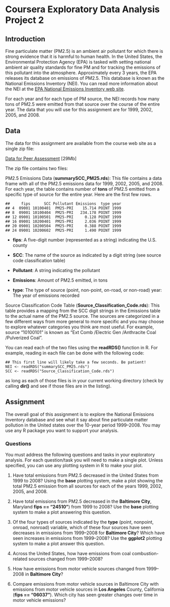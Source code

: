 Coursera Exploratory Data Analysis Project 2
============================================

Introduction
------------

Fine particulate matter (PM2.5) is an ambient air pollutant for which
there is strong evidence that it is harmful to human health. In the
United States, the Environmental Protection Agency (EPA) is tasked with
setting national ambient air quality standards for fine PM and for
tracking the emissions of this pollutant into the atmosphere.
Approximately every 3 years, the EPA releases its database on emissions
of PM2.5. This database is known as the National Emissions Inventory
(NEI). You can read more information about the NEI at the [EPA National
Emissions Inventory web
site](http://www.epa.gov/ttn/chief/eiinformation.html).

For each year and for each type of PM source, the NEI records how many
tons of PM2.5 were emitted from that source over the course of the
entire year. The data that you will use for this assignment are for
1999, 2002, 2005, and 2008.

Data
----

The data for this assignment are available from the course web site as a
single zip file:

[Data for Peer
Assessment](https://d396qusza40orc.cloudfront.net/exdata%2Fdata%2FNEI_data.zip)
\[29Mb\]

The zip file contains two files:

PM2.5 Emissions Data (**summarySCC\_PM25.rds**): This file contains a
data frame with all of the PM2.5 emissions data for 1999, 2002, 2005,
and 2008. For each year, the table contains number of **tons** of PM2.5
emitted from a specific type of source for the entire year. Here are the
first few rows.

    ##     fips      SCC Pollutant Emissions  type year
    ## 4  09001 10100401  PM25-PRI    15.714 POINT 1999
    ## 8  09001 10100404  PM25-PRI   234.178 POINT 1999
    ## 12 09001 10100501  PM25-PRI     0.128 POINT 1999
    ## 16 09001 10200401  PM25-PRI     2.036 POINT 1999
    ## 20 09001 10200504  PM25-PRI     0.388 POINT 1999
    ## 24 09001 10200602  PM25-PRI     1.490 POINT 1999

-   **fips**: A five-digit number (represented as a string) indicating
    the U.S. county

-   **SCC**: The name of the source as indicated by a digit string (see
    source code classification table)

-   **Pollutant**: A string indicating the pollutant

-   **Emissions**: Amount of PM2.5 emitted, in tons

-   **type**: The type of source (point, non-point, on-road, or
    non-road) year: The year of emissions recorded

Source Classification Code Table (**Source\_Classification\_Code.rds**):
This table provides a mapping from the SCC digit strings in the
Emissions table to the actual name of the PM2.5 source. The sources are
categorized in a few different ways from more general to more specific
and you may choose to explore whatever categories you think are most
useful. For example, source “10100101” is known as “Ext Comb /Electric
Gen /Anthracite Coal /Pulverized Coal”.

You can read each of the two files using the **readRDS()** function in
R. For example, reading in each file can be done with the following
code:

    ## This first line will likely take a few seconds. Be patient!
    NEI <- readRDS("summarySCC_PM25.rds")
    SCC <- readRDS("Source_Classification_Code.rds")

as long as each of those files is in your current working directory
(check by calling **dir()** and see if those files are in the listing).

Assignment
----------

The overall goal of this assignment is to explore the National Emissions
Inventory database and see what it say about fine particulate matter
pollution in the United states over the 10-year period 1999–2008. You
may use any R package you want to support your analysis.

### Questions

You must address the following questions and tasks in your exploratory
analysis. For each question/task you will need to make a single plot.
Unless specified, you can use any plotting system in R to make your
plot.

1.  Have total emissions from PM2.5 decreased in the United States from
    1999 to 2008? Using the **base** plotting system, make a plot
    showing the total PM2.5 emission from all sources for each of the
    years 1999, 2002, 2005, and 2008.

2.  Have total emissions from PM2.5 decreased in the **Baltimore City**,
    Maryland **fips == “24510”**) from 1999 to 2008? Use the **base**
    plotting system to make a plot answering this question.

3.  Of the four types of sources indicated by the **type** (point,
    nonpoint, onroad, nonroad) variable, which of these four sources
    have seen decreases in emissions from 1999–2008 for **Baltimore
    City**? Which have seen increases in emissions from 1999–2008? Use
    the **ggplot2** plotting system to make a plot answer this question.

4.  Across the United States, how have emissions from coal
    combustion-related sources changed from 1999–2008?

5.  How have emissions from motor vehicle sources changed from 1999–2008
    in **Baltimore City**?

6.  Compare emissions from motor vehicle sources in Baltimore City with
    emissions from motor vehicle sources in **Los Angeles** County,
    California (**fips == “06037”**). Which city has seen greater
    changes over time in motor vehicle emissions?
